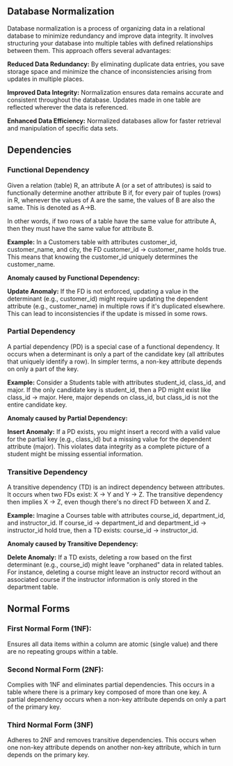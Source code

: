 ## Database Normalization
Database normalization is a process of organizing data in a relational database to minimize redundancy and improve data integrity. It involves structuring your database into multiple tables with defined relationships between them. This approach offers several advantages:

**Reduced Data Redundancy:** By eliminating duplicate data entries, you save storage space and minimize the chance of inconsistencies arising from updates in multiple places.

**Improved Data Integrity:** Normalization ensures data remains accurate and consistent throughout the database. Updates made in one table are reflected wherever the data is referenced.

**Enhanced Data Efficiency:** Normalized databases allow for faster retrieval and manipulation of specific data sets.


## Dependencies
### Functional Dependency
Given a relation (table) R, an attribute A (or a set of attributes) is said to functionally determine another attribute B if, for every pair of tuples (rows) in R, whenever the values of A are the same, the values of B are also the same. This is denoted as A→B.

In other words, if two rows of a table have the same value for attribute A, then they must have the same value for attribute B.

**Example:** In a Customers table with attributes customer_id, customer_name, and city, the FD customer_id -> customer_name holds true. This means that knowing the customer_id uniquely determines the customer_name.

**Anomaly caused by Functional Dependency:**

**Update Anomaly:** If the FD is not enforced, updating a value in the determinant (e.g., customer_id) might require updating the dependent attribute (e.g., customer_name) in multiple rows if it's duplicated elsewhere. This can lead to inconsistencies if the update is missed in some rows.

### Partial Dependency
A partial dependency (PD) is a special case of a functional dependency. It occurs when a determinant is only a part of the candidate key (all attributes that uniquely identify a row). In simpler terms, a non-key attribute depends on only a part of the key.

**Example:** Consider a Students table with attributes student_id, class_id, and major. If the only candidate key is student_id, then a PD might exist like class_id -> major. Here, major depends on class_id, but class_id is not the entire candidate key.

**Anomaly caused by Partial Dependency:**

**Insert Anomaly:** If a PD exists, you might insert a record with a valid value for the partial key (e.g., class_id) but a missing value for the dependent attribute (major). This violates data integrity as a complete picture of a student might be missing essential information.


### Transitive Dependency
A transitive dependency (TD) is an indirect dependency between attributes. It occurs when two FDs exist: X -> Y and Y -> Z. The transitive dependency then implies X -> Z, even though there's no direct FD between X and Z.

**Example:** Imagine a Courses table with attributes course_id, department_id, and instructor_id. If course_id -> department_id and department_id -> instructor_id hold true, then a TD exists: course_id -> instructor_id.

**Anomaly caused by Transitive Dependency:**

**Delete Anomaly:** If a TD exists, deleting a row based on the first determinant (e.g., course_id) might leave "orphaned" data in related tables. For instance, deleting a course might leave an instructor record without an associated course if the instructor information is only stored in the department table.

## Normal Forms
### First Normal Form (1NF):
Ensures all data items within a column are atomic (single value) and there are no repeating groups within a table.

### Second Normal Form (2NF):
Complies with 1NF and eliminates partial dependencies. This occurs in a table where there is a primary key composed of more than one key. 
A partial dependency occurs when a non-key attribute depends on only a part of the primary key.

### Third Normal Form (3NF)
Adheres to 2NF and removes transitive dependencies. This occurs when one non-key attribute depends on another non-key attribute, which in turn depends on the primary key.